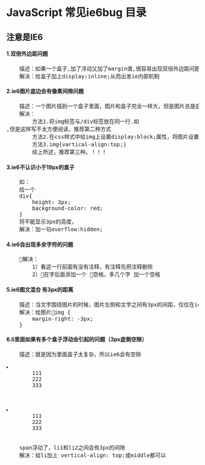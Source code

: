 # JavaScript 常见ie6bug 目录
## 注意是IE6
#### 1.双倍外边距问题
<pre>
    描述：如果一个盒子,加了浮动又加了margin值,很容易出现双倍外边距问题
    解决：给盒子加上display:inline;从而出发ie内部机制
</pre>
#### 2.ie6图片底边会有像素间隙问题
<pre>
    描述：一个图片插到一个盒子里面，图片和盒子完全一样大，但是图片总是底下有像素的间距
    解决：
        方法1.将img标签与/div标签放在同一行.如<div><img src=""></div>,但是这样写不太方便阅读，推荐第二种方式
        方法2.在css样式中给img上设置display:block;属性，将图片设置为块级元素.如img{display:block; }
        方法3.img{vartical-align:top;}
        综上所述，推荐第三种。！！！
</pre>
#### 3.ie6不认识小于19px的盒子
<pre>
    如：
    给一个
    div{
        height: 3px;
        background-color: red;
    }
    将不能显示3px的高度，
    解决：加一句overflow:hidden;
</pre>
#### 4.ie6会出现多余字符的问题
<pre>
    解决：
        1）看这一行前面有没有注释，有注释先把注释删除
        2）在字后面添加一个 空格，多几个字 加一个空格
</pre>
#### 5.ie6图文混合 有3px的距离
<pre>
    描述：当文字围绕图片的时候，图片左侧和文字之间有3px的间距，仅仅在ie6下存在。图片下方和文字的间距是正常的，由文字行高产生。
    解决：给图片img {
        margin-right: -3px;
    }
</pre>
#### 6.li里面如果有多个盒子浮动会引起的问题（3px底侧空隙）
<pre>
    描述：就是因为里面盒子太复杂，所以ie6会有空隙
    <li class="li1">
        <span>111</span>
        <span>222</span>
        <span>333</span>
    </li>
    <li class="li2">
        <span>111</span>
        <span>222</span>
        <span>333</span>
    </li> 
    span浮动了，li1和li2之间会有3px的间隙
    解决：给li加上 vertical-align: top;或middle都可以   
</pre>